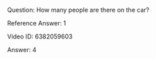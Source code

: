 Question: How many people are there on the car?

Reference Answer: 1

Video ID: 6382059603

Answer: 4

